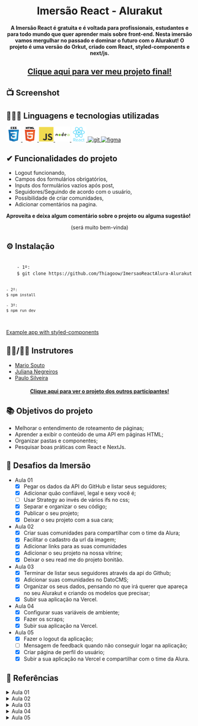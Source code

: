 <h1 align="center">Imersão React - Alurakut</h1>
<h4 align="center">A Imersão React é gratuita e é voltada para profissionais, estudantes e para todo mundo que quer aprender mais sobre front-end. Nesta imersão vamos mergulhar no passado e dominar o futuro com o Alurakut! O projeto é uma versão do Orkut, criado com React, styled-components e next/js. </h4>

<h2 align="center"><a href="https://alurakut-cas.vercel.app/">Clique aqui para ver meu projeto final!</a></h2>

## 📺 Screenshot

## 👨🏻‍💻 Linguagens e tecnologias utilizadas

<p align="left"> <a href="https://www.w3schools.com/css/" target="_blank"> <img src="https://raw.githubusercontent.com/devicons/devicon/master/icons/css3/css3-original-wordmark.svg" alt="css3" width="40" height="40"/> </a>
<a href="https://www.w3.org/html/" target="_blank"> <img src="https://raw.githubusercontent.com/devicons/devicon/master/icons/html5/html5-original-wordmark.svg" alt="html5" width="40" height="40"/> </a>
<a href="https://developer.mozilla.org/en-US/docs/Web/JavaScript" target="_blank"> <img src="https://raw.githubusercontent.com/devicons/devicon/master/icons/javascript/javascript-original.svg" alt="javascript" width="40" height="40"/> </a>
<a href="https://nodejs.org" target="_blank"> <img src="https://raw.githubusercontent.com/devicons/devicon/master/icons/nodejs/nodejs-original-wordmark.svg" alt="nodejs" width="40" height="40"/> </a>
<a href="https://reactjs.org/" target="_blank"> <img src="https://raw.githubusercontent.com/devicons/devicon/master/icons/react/react-original-wordmark.svg" alt="react" width="40" height="40"/> </a>
<a href="https://git-scm.com/" target="_blank"> <img src="https://www.vectorlogo.zone/logos/git-scm/git-scm-icon.svg" alt="git" width="40" height="40"/> </a>
<a href="https://www.figma.com/" target="_blank"> <img src="https://www.vectorlogo.zone/logos/figma/figma-icon.svg" alt="figma" width="40" height="40"/> </a> </p>

## ✔ Funcionalidades do projeto

- Logout funcionando,
- Campos dos formulários obrigatórios,
- Inputs dos formulários vazios após post,
- Seguidores/Seguindo de acordo com o usuário,
- Possibilidade de criar comunidades,
- Adicionar comentários na pagina.

<b align="center"> Aproveita e deixa algum comentário sobre o projeto ou alguma sugestão!</b>
<p align="center">(será muito bem-vinda)</p> 

## ⚙ Instalação

<code>
    - 1º:
    $ git clone https://github.com/Thiagoow/ImersaoReactAlura-Alurakut

    - 2º:
    $ npm install

    - 3º:
    $ npm run dev
</code>

<a href="styled-components.md">Example app with styled-components</a>

## 👩‍🏫/👨‍🏫 Instrutores

- <a href="https://twitter.com/omariosouto">Mario Souto</a> <br>
- <a href="https://twitter.com/juunegreiros">Juliana Negreiros</a> <br>
- <a href="https://twitter.com/paulo_caelum">Paulo Silveira</a> <br>

<h4 align="center"><a href="https://github.com/alura-challenges/alurakut">Clique aqui para ver o projeto dos outros participantes!</a></h4>

## 📚 Objetivos do projeto

- Melhorar o entendimento de roteamento de páginas;
- Aprender a exibir o conteúdo de uma API em páginas HTML;
- Organizar pastas e componentes;
- Pesquisar boas práticas com React e NextJs.

## 🎯 Desafios da Imersão

- Aula 01
  - [x] Pegar os dados da API do GitHub e listar seus seguidores;
  - [x] Adicionar quão confiável, legal e sexy você é;
  - [ ] Usar Strategy ao invés de vários ifs no css;
  - [x] Separar e organizar o seu código;
  - [x] Publicar o seu projeto;
  - [x] Deixar o seu projeto com a sua cara;
- Aula 02
  - [x] Criar suas comunidades para compartilhar com o time da Alura;
  - [x] Facilitar o cadastro da url da imagem;
  - [x] Adicionar links para as suas comunidades
  - [x] Adicionar o seu projeto na nossa vitrine;
  - [x] Deixar o seu read me do projeto bonitão.
- Aula 03
  - [x] Terminar de listar seus seguidores através da api do Github;
  - [x] Adicionar suas comunidades no DatoCMS;
  - [x] Organizar os seus dados, pensando no que irá querer que apareça no seu Alurakut e criando os modelos que precisar;
  - [x] Subir sua aplicação na Vercel.
- Aula 04
  - [x] Configurar suas variáveis de ambiente;
  - [x] Fazer os scraps;
  - [x] Subir sua aplicação na Vercel.
- Aula 05
  - [x] Fazer o logout da aplicação;
  - [ ] Mensagem de feedback quando não conseguir logar na aplicação;
  - [x] Criar página de perfil do usuário;
  - [x] Subir a sua aplicação na Vercel e compartilhar com o time da Alura.

## 📂 Referências

  <details>
    <summary>Aula 01</summary>
      - <a href="https://pt-br.reactjs.org/docs/create-a-new-react-app.html#recommended-toolchains">React</a> <br>
      - <a href="https://www.youtube.com/watch?v=S-jqd6WZ7M0">Mario Souto - Strategy Pattern</a> <br>
      - <a href="https://www.youtube.com/watch?v=85vJXFpXLQw">Mario Souto - Pegando dados de uma API com React</a> <br>
      - <a href="https://www.youtube.com/watch?v=-kVnp3fg-v4">Mario Souto - O sistema de rotas do NextJS, principais dúvidas</a> <br>
      - <a href="https://www.youtube.com/watch?v=yMRSDdifGW8">Mario Souto - Linter</a> <br>
      - <a href="https://www.youtube.com/watch?v=Cu-HP-gvggg">Mario Souto - Centralizar conteúdo na tela</a> <br>
      - <a href="https://cssgridgarden.com/">CSS Grid Garden</a> <br>
      - <a href="https://www.youtube.com/watch?v=UBAX-13g8OM">Rafaella Ballerini - Como usar git e github na prática</a> <br>
  </details>
  <details>
    <summary>Aula 02</summary>
      - <a href="https://www.youtube.com/watch?v=yMRSDdifGW8&t=2s">Mario Souto - Github Pro + Eslint</a> <br>
      - <a href="https://www.youtube.com/watch?v=jOAU81jdi-c&list=PLTcmLKdIkOWmeNferJ292VYKBXydGeDej">Criando Flappy Bird com JavaScript - Mario Souto</a> <br>
      - <a href="https://www.youtube.com/watch?v=JbzcLKiTThk">Aprender forEach e map - Mario Souto</a> <br>
  </details>
  <details>
    <summary>Aula 03</summary>
      - <a href="https://www.youtube.com/watch?v=aiZSAn_2SJc">O que é Wordpress</a> <br>
      - <a href="https://www.youtube.com/watch?v=IZi6nogysRM">Mario Souto - O que é um CMS</a> <br>
  </details>
  <details>
    <summary>Aula 04</summary>
      - <a href="https://www.youtube.com/watch?v=RLP9MixVZvw&t">Ju Negreiros - Hello World com GraphQL</a> <br>
      - <a href="https://medium.com/@omariosouto/entendendo-como-fazer-ajax-com-a-fetchapi-977ff20da3c6">Como fazer ajax</a> <br>
      - <a href="https://www.youtube.com/watch?v=IZi6nogysRM&t">Mario Souto - O que é um CMS?</a> <br>
      - <a href="https://www.youtube.com/watch?v=BP2KQtCyzo8">Mario Souto - Variáveis de ambiente e segurança</a> <br>
  </details>
  <details>
    <summary>Aula 05</summary>
      - <a href="https://www.youtube.com/watch?v=x5Hs8kXlktM&t">Mario Souto - Rotas Next</a> <br>
      - <a href="https://www.youtube.com/watch?v=zSl_n-9yGRs">Mario Souto - Cookies e LocalStorage</a> <br>
      - <a href="https://www.youtube.com/watch?v=76eEzmx3irs">Mario Souto - SEO, Performance e Segurança no Front End</a> <br>
      - <a href="https://www.alura.com.br/artigos/como-funciona-o-import-e-export-do-javascript">Post - Como funciona import e export do Javascript</a> <br>
      - <a href="https://reactrouter.com/web/guides/quick-start">React Router DOM</a> <br>
      - <a href="https://www.postman.com/">Postman</a> <br>
      - <a href="https://www.youtube.com/watch?v=f8a-qwKC5yk">Ju Negreiros - Destructuring</a> <br>
  </details>

